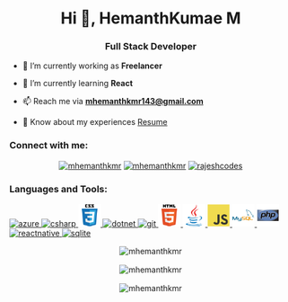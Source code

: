 <h1 align="center">Hi 👋, HemanthKumae M</h1>
<h3 align="center">Full Stack Developer</h3>

- 🔭 I’m currently working as **Freelancer**

- 🌱 I’m currently learning **React**

- 📫 Reach me via **mhemanthkmr143@gmail.com**

- 📄 Know about my experiences [Resume]

<h3 align="left">Connect with me:</h3>
<p align="center ">
<a href="https://twitter.com/c47rajesh" target="blank"><img align="center" src="https://raw.githubusercontent.com/rahuldkjain/github-profile-readme-generator/master/src/images/icons/Social/twitter.svg" alt="mhemanthkmr" height="30" width="40" /></a>
<a href="www.linkedin.com/in/mhemanthkmr" target="blank"><img align="center" src="https://raw.githubusercontent.com/rahuldkjain/github-profile-readme-generator/master/src/images/icons/Social/linked-in-alt.svg" alt="mhemanthkmr" height="30" width="40" /></a>
<a href="https://instagram.com/rajeshcodes" target="blank"><img align="center" src="https://raw.githubusercontent.com/rahuldkjain/github-profile-readme-generator/master/src/images/icons/Social/instagram.svg" alt="rajeshcodes" height="30" width="40" /></a>
</p>

<h3 align="left">Languages and Tools:</h3>
<p align="left"> <a href="https://aws.amazon.com//" target="_blank"> <img src="https://cdn.worldvectorlogo.com/logos/amazon-web-services.svg" alt="azure" width="40" height="40"/> </a> <a href="https://www.w3schools.com/cpp/" target="_blank"> <img src="https://cdn.worldvectorlogo.com/logos/c.svg" alt="csharp" width="40" height="40"/> </a> <a href="https://www.w3schools.com/css/" target="_blank"> <img src="https://raw.githubusercontent.com/devicons/devicon/master/icons/css3/css3-original-wordmark.svg" alt="css3" width="40" height="40"/> </a> <a href="https://dotnet.microsoft.com/" target="_blank"> <img src="https://cdn.worldvectorlogo.com/logos/react-native-1.svg" alt="dotnet" width="40" height="40"/> </a> <a href="https://git-scm.com/" target="_blank"> <img src="https://www.vectorlogo.zone/logos/git-scm/git-scm-icon.svg" alt="git" width="40" height="40"/> </a> <a href="https://www.w3.org/html/" target="_blank"> <img src="https://raw.githubusercontent.com/devicons/devicon/master/icons/html5/html5-original-wordmark.svg" alt="html5" width="40" height="40"/> </a> <a href="https://www.java.com" target="_blank"> <img src="https://raw.githubusercontent.com/devicons/devicon/master/icons/java/java-original.svg" alt="java" width="40" height="40"/> </a> <a href="https://developer.mozilla.org/en-US/docs/Web/JavaScript" target="_blank"> <img src="https://raw.githubusercontent.com/devicons/devicon/master/icons/javascript/javascript-original.svg" alt="javascript" width="40" height="40"/> </a> <a href="https://www.mysql.com/" target="_blank"> <img src="https://raw.githubusercontent.com/devicons/devicon/master/icons/mysql/mysql-original-wordmark.svg" alt="mysql" width="40" height="40"/> </a> <a href="https://www.php.net" target="_blank"> <img src="https://raw.githubusercontent.com/devicons/devicon/master/icons/php/php-original.svg" alt="php" width="40" height="40"/> </a> <a href="https://reactnative.dev/" target="_blank"> <img src="https://reactnative.dev/img/header_logo.svg" alt="reactnative" width="40" height="40"/> </a> <a href="https://docs.docker.com/" target="_blank"> <img src="https://cdn.worldvectorlogo.com/logos/docker.svg" alt="sqlite" width="40" height="40"/> </a> </p>

<p align="center">
  <img align="center" src="https://github-readme-streak-stats.herokuapp.com/?user=mhemanthkmr&" alt="mhemanthkmr" />
</p>

<p align="center">
  <img align="center" src="https://github-readme-stats.vercel.app/api?username=mhemanthkmr&show_icons=true&locale=en" alt="mhemanthkmr" />
</p>

<p align="center">
  <img margin-right="3px" align="center" src="https://github-readme-stats.vercel.app/api/top-langs?username=rajeshchoudhari147&show_icons=true&locale=en&layout=compact" alt="mhemanthkmr" />
</p>

[resume]: https://drive.google.com/file/d/1JDDRAWWd-qOnUkUDDjE1JdDLTbWZZvGU/view?usp=sharing
